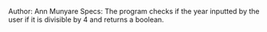 Author: Ann Munyare
Specs: The program checks if the year inputted by the user if it is divisible by 4 and returns a  boolean.
